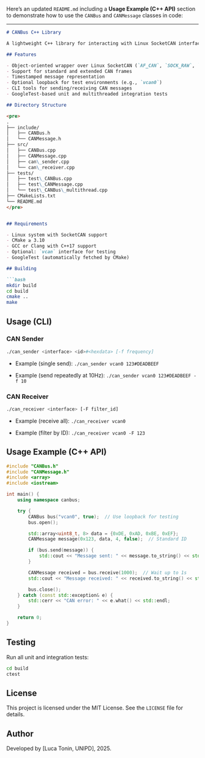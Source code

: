 Here’s an updated `README.md` including a **Usage Example (C++ API)** section to demonstrate how to use the `CANBus` and `CANMessage` classes in code:

---

```markdown
# CANBus C++ Library

A lightweight C++ library for interacting with Linux SocketCAN interfaces, including utilities for sending, receiving, and manipulating CAN frames. This project includes a shared library and command-line tools for testing CAN communication.

## Features

- Object-oriented wrapper over Linux SocketCAN (`AF_CAN`, `SOCK_RAW`, `CAN_RAW`)
- Support for standard and extended CAN frames
- Timestamped message representation
- Optional loopback for test environments (e.g., `vcan0`)
- CLI tools for sending/receiving CAN messages
- GoogleTest-based unit and multithreaded integration tests

## Directory Structure

<pre>
.
├── include/
│   ├── CANBus.h
│   └── CANMessage.h
├── src/
│   ├── CANBus.cpp
│   ├── CANMessage.cpp
│   ├── can\_sender.cpp
│   └── can\_receiver.cpp
├── tests/
│   ├── test\_CANBus.cpp
│   ├── test\_CANMessage.cpp
│   └── test\_CANBus\_multithread.cpp
├── CMakeLists.txt
└── README.md
</pre>


## Requirements

- Linux system with SocketCAN support
- CMake ≥ 3.10
- GCC or Clang with C++17 support
- Optional: `vcan` interface for testing
- GoogleTest (automatically fetched by CMake)

## Building

```bash
mkdir build
cd build
cmake ..
make
````

## Usage (CLI)

### CAN Sender

```bash
./can_sender <interface> <id>#<hexdata> [-f frequency]
```

* Example (single send):
  `./can_sender vcan0 123#DEADBEEF`

* Example (send repeatedly at 10Hz):
  `./can_sender vcan0 123#DEADBEEF -f 10`

### CAN Receiver

```bash
./can_receiver <interface> [-F filter_id]
```

* Example (receive all):
  `./can_receiver vcan0`

* Example (filter by ID):
  `./can_receiver vcan0 -F 123`

## Usage Example (C++ API)

```cpp
#include "CANBus.h"
#include "CANMessage.h"
#include <array>
#include <iostream>

int main() {
    using namespace canbus;

    try {
        CANBus bus("vcan0", true);  // Use loopback for testing
        bus.open();

        std::array<uint8_t, 8> data = {0xDE, 0xAD, 0xBE, 0xEF};
        CANMessage message(0x123, data, 4, false);  // Standard ID

        if (bus.send(message)) {
            std::cout << "Message sent: " << message.to_string() << std::endl;
        }

        CANMessage received = bus.receive(1000);  // Wait up to 1s
        std::cout << "Message received: " << received.to_string() << std::endl;

        bus.close();
    } catch (const std::exception& e) {
        std::cerr << "CAN error: " << e.what() << std::endl;
    }

    return 0;
}
```

## Testing

Run all unit and integration tests:

```bash
cd build
ctest
```

## License

This project is licensed under the MIT License. See the `LICENSE` file for details.

## Author

Developed by \[Luca Tonin, UNIPD], 2025.

